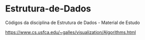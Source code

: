 # Estrutura-de-Dados
Códigos da disciplina de Estrutura de Dados - Material de Estudo

https://www.cs.usfca.edu/~galles/visualization/Algorithms.html
